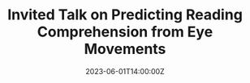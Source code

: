---
title: Invited Talk on Predicting Reading Comprehension from Eye Movements

event: 2023 Workshop on Predicting Reading Comprehension from Eye Movements

location: University of Zurich
address:
  street:
  city: Zurich
  region: 
  postcode: 
  country: Switzerland

summary: An invited talk at the 2023 Workshop on Predicting Reading Comprehension from Eye Movements, discussing the latest advancements in the field.

date: '2023-06-01T14:00:00Z'
date_end: '2023-06-01T14:45:00Z'
all_day: false

publishDate: '2023-06-01T00:00:00Z'

authors: []
tags: []

featured: false

image:
  caption: 'Cover Slide'
  focal_point: Center

url_code: ''
url_pdf: ''
url_slides: ''
url_video: ''

slides: ''

projects: []
---